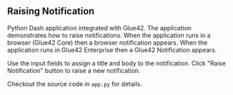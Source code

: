 ## Raising Notification

Python Dash application integrated with Glue42. The application demonstrates how to raise notifications. When the application runs in a browser (Glue42 Core) then a browser notification appears. When the application runs in Glue42 Enterprise then a Glue42 Notification appears.

Use the input fields to assign a title and body to the notification. Click "Raise Notification" button to raise a new notification.

Checkout the source code in `app.py` for details.